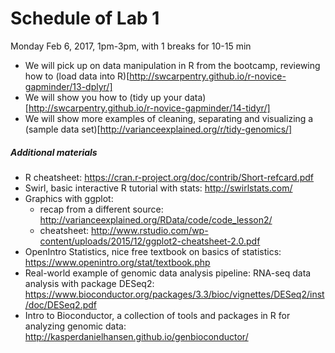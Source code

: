# Schedule of Lab 1

Monday Feb 6, 2017, 1pm-3pm, with 1 breaks for 10-15 min

- We will pick up on data manipulation in R from the bootcamp, reviewing how to (load data into R)[http://swcarpentry.github.io/r-novice-gapminder/13-dplyr/]
- We will show you how to (tidy up your data)[http://swcarpentry.github.io/r-novice-gapminder/14-tidyr/]
- We will show more examples of cleaning, separating and visualizing a (sample data set)[http://varianceexplained.org/r/tidy-genomics/]

##### Additional materials

- R cheatsheet: https://cran.r-project.org/doc/contrib/Short-refcard.pdf
- Swirl, basic interactive R tutorial with stats: http://swirlstats.com/
- Graphics with ggplot: 
  - recap from a different source: http://varianceexplained.org/RData/code/code_lesson2/
  - cheatsheet: http://www.rstudio.com/wp-content/uploads/2015/12/ggplot2-cheatsheet-2.0.pdf
- OpenIntro Statistics, nice free textbook on basics of statistics: https://www.openintro.org/stat/textbook.php
- Real-world example of genomic data analysis pipeline: RNA-seq data analysis with package DESeq2: https://www.bioconductor.org/packages/3.3/bioc/vignettes/DESeq2/inst/doc/DESeq2.pdf
- Intro to Bioconductor, a collection of tools and packages in R for analyzing genomic data: http://kasperdanielhansen.github.io/genbioconductor/
